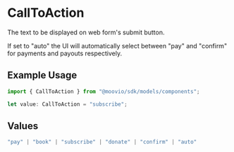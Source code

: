 # CallToAction

The text to be displayed on web form's submit button.

If set to "auto" the UI will automatically select between 
"pay" and "confirm" for payments and payouts respectively.

## Example Usage

```typescript
import { CallToAction } from "@moovio/sdk/models/components";

let value: CallToAction = "subscribe";
```

## Values

```typescript
"pay" | "book" | "subscribe" | "donate" | "confirm" | "auto"
```